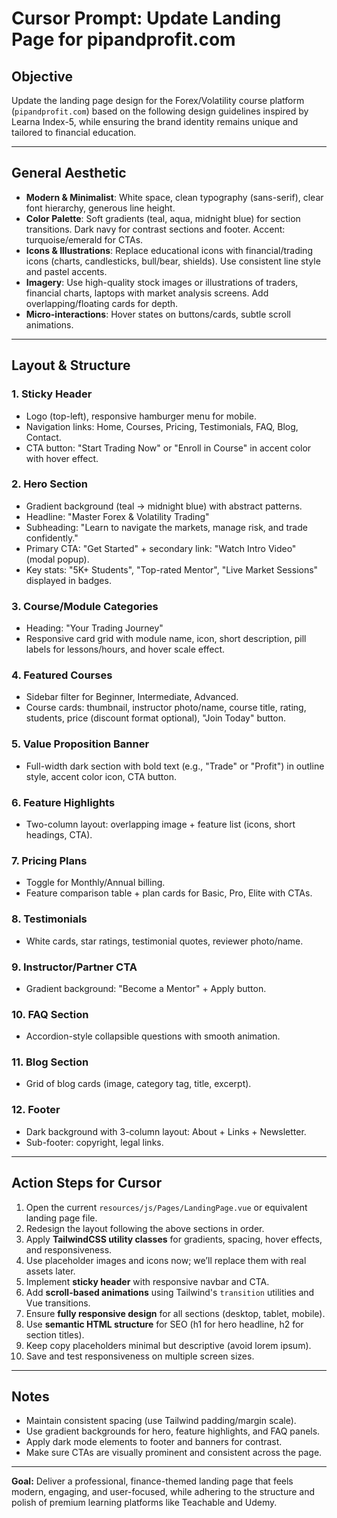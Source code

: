 # Cursor Prompt: Update Landing Page for pipandprofit.com

## Objective
Update the landing page design for the Forex/Volatility course platform (`pipandprofit.com`) based on the following design guidelines inspired by Learna Index-5, while ensuring the brand identity remains unique and tailored to financial education.

---

## General Aesthetic
- **Modern & Minimalist**: White space, clean typography (sans-serif), clear font hierarchy, generous line height.
- **Color Palette**: Soft gradients (teal, aqua, midnight blue) for section transitions. Dark navy for contrast sections and footer. Accent: turquoise/emerald for CTAs.
- **Icons & Illustrations**: Replace educational icons with financial/trading icons (charts, candlesticks, bull/bear, shields). Use consistent line style and pastel accents.
- **Imagery**: Use high-quality stock images or illustrations of traders, financial charts, laptops with market analysis screens. Add overlapping/floating cards for depth.
- **Micro-interactions**: Hover states on buttons/cards, subtle scroll animations.

---

## Layout & Structure

### 1. Sticky Header
- Logo (top-left), responsive hamburger menu for mobile.
- Navigation links: Home, Courses, Pricing, Testimonials, FAQ, Blog, Contact.
- CTA button: "Start Trading Now" or "Enroll in Course" in accent color with hover effect.

### 2. Hero Section
- Gradient background (teal → midnight blue) with abstract patterns.
- Headline: "Master Forex & Volatility Trading"
- Subheading: "Learn to navigate the markets, manage risk, and trade confidently."
- Primary CTA: "Get Started" + secondary link: "Watch Intro Video" (modal popup).
- Key stats: "5K+ Students", "Top-rated Mentor", "Live Market Sessions" displayed in badges.

### 3. Course/Module Categories
- Heading: "Your Trading Journey"
- Responsive card grid with module name, icon, short description, pill labels for lessons/hours, and hover scale effect.

### 4. Featured Courses
- Sidebar filter for Beginner, Intermediate, Advanced.
- Course cards: thumbnail, instructor photo/name, course title, rating, students, price (discount format optional), "Join Today" button.

### 5. Value Proposition Banner
- Full-width dark section with bold text (e.g., "Trade" or "Profit") in outline style, accent color icon, CTA button.

### 6. Feature Highlights
- Two-column layout: overlapping image + feature list (icons, short headings, CTA).

### 7. Pricing Plans
- Toggle for Monthly/Annual billing.
- Feature comparison table + plan cards for Basic, Pro, Elite with CTAs.

### 8. Testimonials
- White cards, star ratings, testimonial quotes, reviewer photo/name.

### 9. Instructor/Partner CTA
- Gradient background: "Become a Mentor" + Apply button.

### 10. FAQ Section
- Accordion-style collapsible questions with smooth animation.

### 11. Blog Section
- Grid of blog cards (image, category tag, title, excerpt).

### 12. Footer
- Dark background with 3-column layout: About + Links + Newsletter.
- Sub-footer: copyright, legal links.

---

## Action Steps for Cursor
1. Open the current `resources/js/Pages/LandingPage.vue` or equivalent landing page file.
2. Redesign the layout following the above sections in order.
3. Apply **TailwindCSS utility classes** for gradients, spacing, hover effects, and responsiveness.
4. Use placeholder images and icons now; we’ll replace them with real assets later.
5. Implement **sticky header** with responsive navbar and CTA.
6. Add **scroll-based animations** using Tailwind's `transition` utilities and Vue transitions.
7. Ensure **fully responsive design** for all sections (desktop, tablet, mobile).
8. Use **semantic HTML structure** for SEO (h1 for hero headline, h2 for section titles).
9. Keep copy placeholders minimal but descriptive (avoid lorem ipsum).
10. Save and test responsiveness on multiple screen sizes.

---

## Notes
- Maintain consistent spacing (use Tailwind padding/margin scale).
- Use gradient backgrounds for hero, feature highlights, and FAQ panels.
- Apply dark mode elements to footer and banners for contrast.
- Make sure CTAs are visually prominent and consistent across the page.

---

**Goal:** Deliver a professional, finance-themed landing page that feels modern, engaging, and user-focused, while adhering to the structure and polish of premium learning platforms like Teachable and Udemy.
